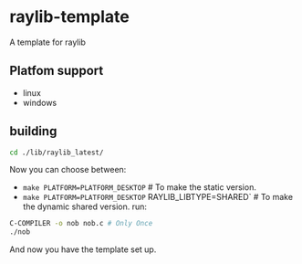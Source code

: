 # raylib-template
A template for raylib
## Platfom support
- linux
- windows
## building
```bash
cd ./lib/raylib_latest/ 
```
Now you can choose between:
- `make PLATFORM=PLATFORM_DESKTOP` # To make the static version.
- `make PLATFORM=PLATFORM_DESKTOP` RAYLIB_LIBTYPE=SHARED` # To make the dynamic shared version.
run:
```bash
C-COMPILER -o nob nob.c # Only Once
./nob
```
And now you have the template set up.
